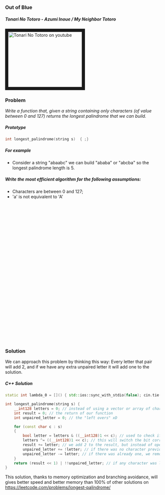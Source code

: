 ### Out of Blue

##### Tonari No Totoro - Azumi Inoue / My Neighbor Totoro

<a href="https://www.youtube.com/watch?v=RlUhoO7FNcE
" target="_blank"><img src="http://img.youtube.com/vi/RlUhoO7FNcE/0.jpg"
alt="Tonari No Totoro on youtube" width="240" height="180" border="10" /></a>

### Problem

*Write a function that, given a string containing only characters (of value between 0 and 127) returns the longest palindrome that we can build.*  

##### Prototype
```c++
int longest_palindrome(string s)  { ;}
```

##### For example
* Consider a string "abaabc" we can build "ababa" or "abcba" so the longest palindrome length is 5.

##### Write the most efficient algorithm for the following assumptions:
* Characters are between 0 and 127;  
* 'a' is not equivalent to 'A'  

<pre>




























</pre>


### Solution
We can approach this problem by thinking this way: Every letter that pair will add 2, and if we have any extra unpaired letter it will add one to the solution.

##### C++ Solution
```c++
static int lambda_0 = []() { std::ios::sync_with_stdio(false); cin.tie(NULL); return 0; }(); // small optimization to get faster runtime

int longest_palindrome(string s) {
    __int128 letters = 0; // instead of using a vector or array of char we will store each letter on each bit of a 128 bits integer.
    int result = 0; // the return of our function
    int unpaired_letter = 0; // the "left overs" xD

    for (const char c : s)
    {
        bool letter = letters & ((__int128)1 << c); // used to check if the character had already appeared and was unpaired.
        letters ^= ((__int128)1 << c); // this will switch the bit corresponding to the character
        result += letter; // we add 2 to the result, but instead of operating a left shift during the loop we perform it during the return.
        unpaired_letter += !letter; // if there was no character previously it will add one
        unpaired_letter -= letter; // if there was already one, we remove one since the character is now paired with a former one.
    }
    return (result << 1) | !!unpaired_letter; // if any character was left without another one that matches it will add one.
}
```

This solution, thanks to memory optimization and branching avoidance, will gives better speed and better memory than 100% of other solutions on https://leetcode.com/problems/longest-palindrome/  
